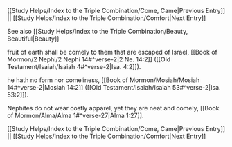 [[Study Helps/Index to the Triple Combination/Come, Came|Previous Entry]]  ||  [[Study Helps/Index to the Triple Combination/Comfort|Next Entry]]

 See also [[Study Helps/Index to the Triple Combination/Beauty, Beautiful|Beauty]]

 fruit of earth shall be comely to them that are escaped of Israel, [[Book of Mormon/2 Nephi/2 Nephi 14#^verse-2|2 Ne. 14:2]] ([[Old Testament/Isaiah/Isaiah 4#^verse-2|Isa. 4:2]]).

 he hath no form nor comeliness, [[Book of Mormon/Mosiah/Mosiah 14#^verse-2|Mosiah 14:2]] ([[Old Testament/Isaiah/Isaiah 53#^verse-2|Isa. 53:2]]).

 Nephites do not wear costly apparel, yet they are neat and comely, [[Book of Mormon/Alma/Alma 1#^verse-27|Alma 1:27]].

[[Study Helps/Index to the Triple Combination/Come, Came|Previous Entry]]  ||  [[Study Helps/Index to the Triple Combination/Comfort|Next Entry]]